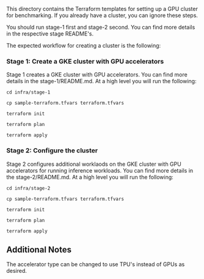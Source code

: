This directory contains the Terraform templates for setting up a GPU
cluster for benchmarking. If you already have a cluster, you can ignore
these steps.

You should run stage-1 first and stage-2 second. You can find more details in the respective stage README's.

The expected workflow for creating a cluster is the following:

### Stage 1: Create a GKE cluster with GPU accelerators

Stage 1 creates a GKE cluster with GPU accelerators. You can find more details in the stage-1/README.md.
At a high level you will run the following:

```
cd infra/stage-1

cp sample-terraform.tfvars terraform.tfvars

terraform init

terraform plan

terraform apply
```

### Stage 2: Configure the cluster

Stage 2 configures additional worklaods on the GKE cluster with GPU accelerators for running inference workloads.
You can find more details in the stage-2/README.md. At a high level you will run the following:

```
cd infra/stage-2

cp sample-terraform.tfvars terraform.tfvars

terraform init

terraform plan

terraform apply
```

## Additional Notes

The accelerator type can be changed to use TPU's instead of GPUs as desired.